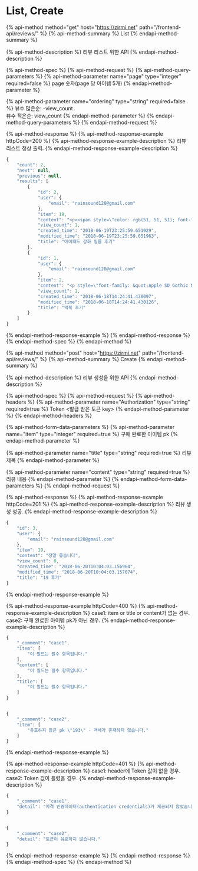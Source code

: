 # List, Create

{% api-method method="get" host="https://zirmi.net" path="/frontend-api/reviews/" %}
{% api-method-summary %}
List
{% endapi-method-summary %}

{% api-method-description %}
리뷰 리스트 위한 API
{% endapi-method-description %}

{% api-method-spec %}
{% api-method-request %}
{% api-method-query-parameters %}
{% api-method-parameter name="page" type="integer" required=false %}
page 숫자\(page 당 아이템 5개\)
{% endapi-method-parameter %}

{% api-method-parameter name="ordering" type="string" required=false %}
뷰수 많은순: -view\_count  
뷰수 적은순: view\_count
{% endapi-method-parameter %}
{% endapi-method-query-parameters %}
{% endapi-method-request %}

{% api-method-response %}
{% api-method-response-example httpCode=200 %}
{% api-method-response-example-description %}
리뷰 리스트 정상 출력.
{% endapi-method-response-example-description %}

```javascript
{
    "count": 2,
    "next": null,
    "previous": null,
    "results": [
        {
            "id": 2,
            "user": {
                "email": "rainsound128@gmail.com"
            },
            "item": 19,
            "content": "<p><span style=\"color: rgb(51, 51, 51); font-family: NanumBarunGothic, &quot;맑은 고딕&quot;, &quot;malgun gothic&quot;, AppleGothicNeoSD, &quot;Apple SD 산돌고딕 Neo&quot;, &quot;Microsoft NeoGothic&quot;, &quot;Droid sans&quot;, sans-serif; background-color: rgb(238, 238, 238); font-size: medium;\"><span style=\"font-size: x-large;\"><b>프로니까 프로답게.</b></span><br><span style=\"color: red;\">프로는 화면이 중요하다.</span>&nbsp;9.7형 아이패드 프로에 더해 12.9형 아이패드 프로는 화면이 스마트폰과 비교해서 훨씬 더 크고 넓으며 그만큼 손상될 가능성이 더 크다. ...",
            "view_count": 1,
            "created_time": "2018-06-19T23:25:59.651929",
            "modified_time": "2018-06-19T23:25:59.651963",
            "title": "아이패드 강화 필름 후기"
        },
        {
            "id": 1,
            "user": {
                "email": "rainsound128@gmail.com"
            },
            "item": 2,
            "content": "<p style=\"font-family: &quot;Apple SD Gothic Neo&quot;, &quot;Helvetica Neue&quot;, AppleGothic, &quot;맑은 고딕&quot;, 나눔고딕, 돋움; line-height: 26.35px; list-style-type: none; padding: 10px 0px; margin-bottom: 0px; text-align: justify; word-break: break-all; font-size: 17px; color: rgb(51, 51, 51);\">[IT동아 이문규 기자] 솔직히 고백하는데, 필자는 그동안 애플 맥북을 사용하는 이들을 보며, '과연 저들 중에 맥북이 진정 유용해서 쓰는 이들이 얼마나 될까?'하는 삐딱한 시선을 보냈다. ...",
            "view_count": 1,
            "created_time": "2018-06-18T14:24:41.430097",
            "modified_time": "2018-06-18T14:24:41.430126",
            "title": "맥북 후기"
        }
    ]
}
```
{% endapi-method-response-example %}
{% endapi-method-response %}
{% endapi-method-spec %}
{% endapi-method %}

{% api-method method="post" host="https://zirmi.net" path="/frontend-api/reviews/" %}
{% api-method-summary %}
Create
{% endapi-method-summary %}

{% api-method-description %}
리뷰 생성을 위한 API
{% endapi-method-description %}

{% api-method-spec %}
{% api-method-request %}
{% api-method-headers %}
{% api-method-parameter name="Authorization" type="string" required=true %}
Token &lt;발급 받은 토큰 key&gt;
{% endapi-method-parameter %}
{% endapi-method-headers %}

{% api-method-form-data-parameters %}
{% api-method-parameter name="item" type="integer" required=true %}
구매 완료한 아이템 pk
{% endapi-method-parameter %}

{% api-method-parameter name="title" type="string" required=true %}
리뷰 제목
{% endapi-method-parameter %}

{% api-method-parameter name="content" type="string" required=true %}
리뷰 내용
{% endapi-method-parameter %}
{% endapi-method-form-data-parameters %}
{% endapi-method-request %}

{% api-method-response %}
{% api-method-response-example httpCode=201 %}
{% api-method-response-example-description %}
리뷰 생성 성공.
{% endapi-method-response-example-description %}

```javascript
{
    "id": 3,
    "user": {
        "email": "rainsound128@gmail.com"
    },
    "item": 19,
    "content": "정말 좋습니다",
    "view_count": 0,
    "created_time": "2018-06-20T10:04:03.156964",
    "modified_time": "2018-06-20T10:04:03.157074",
    "title": "19 후기"
}
```
{% endapi-method-response-example %}

{% api-method-response-example httpCode=400 %}
{% api-method-response-example-description %}
case1: item or title or content가 없는 경우.  
case2: 구매 완료한 아이템 pk가 아닌 경우.
{% endapi-method-response-example-description %}

```javascript
{
    "_comment": "case1",
    "item": [
        "이 필드는 필수 항목입니다."
    ],
    "content": [
        "이 필드는 필수 항목입니다."
    ],
    "title": [
        "이 필드는 필수 항목입니다."
    ]
}


{
    "_comment": "case2",
    "item": [
        "유효하지 않은 pk \"193\" - 객체가 존재하지 않습니다."
    ]
}
```
{% endapi-method-response-example %}

{% api-method-response-example httpCode=401 %}
{% api-method-response-example-description %}
case1: header에 Token 값이 없을 경우.  
case2: Token 값이 틀렸을 경우.
{% endapi-method-response-example-description %}

```javascript
{
    "_comment": "case1",
    "detail": "자격 인증데이터(authentication credentials)가 제공되지 않았습니다."
}


{
    "_comment": "case2",
    "detail": "토큰이 유효하지 않습니다."
}
```
{% endapi-method-response-example %}
{% endapi-method-response %}
{% endapi-method-spec %}
{% endapi-method %}

